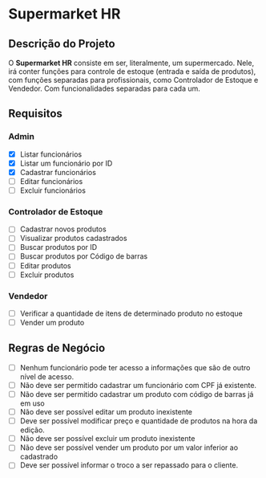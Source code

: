 # Supermarket HR

## Descrição do Projeto

O **Supermarket HR** consiste em ser, literalmente, um supermercado. Nele, irá conter funções para controle de estoque (entrada e saída de produtos), com funções separadas para profissionais, como Controlador de Estoque e Vendedor. Com funcionalidades separadas para cada um.

## Requisitos

### Admin

- [x]  Listar funcionários
- [x]  Listar um funcionário por ID
- [x]  Cadastrar funcionários
- [ ]  Editar funcionários
- [ ]  Excluir funcionários

### Controlador de Estoque

- [ ]  Cadastrar novos produtos
- [ ]  Visualizar produtos cadastrados
- [ ]  Buscar produtos por ID
- [ ]  Buscar produtos por Código de barras
- [ ]  Editar produtos
- [ ]  Excluir produtos

### Vendedor

- [ ]  Verificar a quantidade de itens de determinado produto no estoque
- [ ]  Vender um produto

## Regras de Negócio

- [ ]  Nenhum funcionário pode ter acesso a informações que são de outro nível de acesso.
- [ ]  Não deve ser permitido cadastrar um funcionário com CPF já existente.
- [ ]  Não deve ser permitido cadastrar um produto com código de barras já em uso
- [ ]  Não deve ser possível editar um produto inexistente
- [ ]  Deve ser possível modificar preço e quantidade de produtos na hora da edição.
- [ ]  Não deve ser possível excluir um produto inexistente
- [ ]  Não deve ser possível vender um produto por um valor inferior ao cadastrado
- [ ]  Deve ser possível informar o troco a ser repassado para o cliente.
